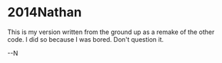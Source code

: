 2014Nathan
==========

This is my version written from the ground up as a remake of the other code. I did so because I was bored. 
Don't question it. 

--N
